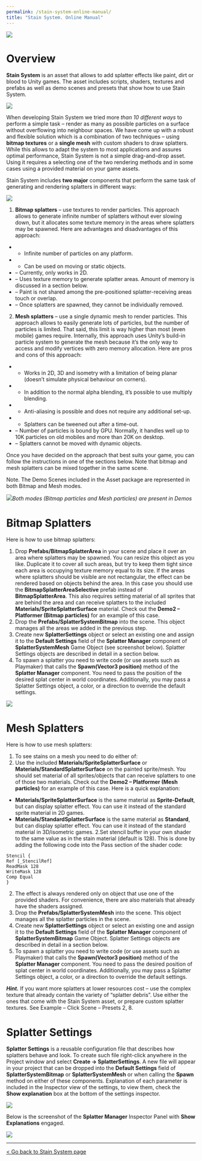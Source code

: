 ```yaml
---
permalink: /stain-system-online-manual/
title: "Stain System. Online Manual"
---
```


![](/assets/images/manuals-images/stain-system/splatter-website-header-documentation.png)

# Overview

**Stain System** is an asset that allows to add splatter effects like paint, dirt or blood to Unity games. The asset includes scripts, shaders, textures and prefabs as well as demo scenes and presets that show how to use Stain System.  

![](/assets/images/manuals-images/flight-kit/splatter_settings_presets.png)

When developing Stain System we tried more _than 10 different ways_ to perform a simple task – render as many as possible particles on a surface without overflowing into neighbour spaces. We have come up with a robust and flexible solution which is a combination of two techniques – using **bitmap textures** or a **single mesh** with custom shaders to draw splatters. While this allows to adapt the system to most applications and assures optimal performance, Stain System is not a simple drag-and-drop asset. Using it requires a selecting one of the two rendering methods and in some cases using a provided material on your game assets.  

Stain System includes **two major** components that perform the same task of generating and rendering splatters in different ways:  

![](/assets/images/manuals-images/stain-system/splatter_settings_bitmap_mesh.png)


1. **Bitmap splatters** – use textures to render particles. This approach allows to generate infinite number of splatters without ever slowing down, but it allocates some texture memory in the areas where splatters may be spawned. Here are advantages and disadvantages of this approach:
  * + Infinite number of particles on any platform.
  * + Can be used on moving or static objects.
  * – Currently, only works in 2D.
  * – Uses texture memory to generate splatter areas. Amount of memory is discussed in a section below.
  * – Paint is not shared among the pre-positioned splatter-receiving areas touch or overlap.
  * – Once splatters are spawned, they cannot be individually removed.
2. **Mesh splatters** – use a single dynamic mesh to render particles. This approach allows to easily generate lots of particles, but the number of particles is limited. That said, this limit is way higher than most (even mobile) games require. Internally, this approach uses Unity’s build-in particle system to generate the mesh because it’s the only way to access and modify vertices with zero memory allocation. Here are pros and cons of this approach:
  * + Works in 2D, 3D and isometry with a limitation of being planar (doesn’t simulate physical behaviour on corners).
  * + In addition to the normal alpha blending, it’s possible to use multiply blending.
  * + Anti-aliasing is possible and does not require any additional set-up.
  * + Splatters can be tweened out after a time-out.
  * – Number of particles is bound by GPU. Normally, it handles well up to 10K particles on old mobiles and more than 20K on desktop.
  * – Splatters cannot be moved with dynamic objects.

Once you have decided on the approach that best suits your game, you can follow the instructions in one of the sections below. Note that bitmap and mesh splatters can be mixed together in the same scene.  

Note. The Demo Scenes included in the Asset package are represented in both Bitmap and Mesh modes.  

![](/assets/images/manuals-images/stain-system/splatters_demo_both_modes.png)*Both modes (Bitmap particles and Mesh particles) are present in Demos*  


# Bitmap Splatters

Here is how to use bitmap splatters:  

1. Drop **Prefabs/BitmapSplatterArea** in your scene and place it over an area where splatters may be spawned. You can resize this object as you like. Duplicate it to cover all such areas, but try to keep them tight since each area is occupying texture memory equal to its size. If the areas where splatters should be visible are not rectangular, the effect can be rendered based on objects behind the area. In this case you should use the
**BitmapSplatterAreaSelective** prefab instead of **BitmapSplatterArea**. This also requires setting material of all sprites that are behind the area and can receive splatters to the included **Materials/SpriteSplatterSurface** material. Check out the **Demo2 – Platformer (Bitmap particles)** for an example of this case.
2. Drop the **Prefabs/SplatterSystemBitmap** into the scene. This object manages all the areas we added in the previous step.
3. Create new **SplatterSettings** object or select an existing one and assign it to the **Default Settings** field of the **Splatter Manager** component of **SplatterSystemMesh** Game Object (see screenshot below). Splatter Settings objects are described in detail in a section below.
4. To spawn a splatter you need to write code (or use assets such as Playmaker) that calls the **Spawn(Vector3 position)** method of the **Splatter Manager** component. You need to pass the position of the desired splat center in world coordinates. Additionally, you may pass a Splatter Settings object, a color, or a direction to override the default settings.  

![](/assets/images/manuals-images/stain-system/SplatterSystemBitmapInspector.png)  

# Mesh Splatters

Here is how to use mesh splatters:


1. To see stains on a mesh you need to do either of:
  1. Use the included **Materials/SpriteSplatterSurface** or **Materials/StandardSplatterSurface** on the painted sprite/mesh. You should set material of all sprites/objects that can receive splatters to one of those two materials. Check out the **Demo2 – Platformer (Mesh particles)** for an example of this case. Here is a quick explanation:
   * **Materials/SpriteSplatterSurface** is the same material as **Sprite-Default**, but can display splatter effect. You can use it instead of the standard sprite material in 2D games.
   * **Materials/StandardSplatterSurface** is the same material as **Standard**, but can display splatter effect. You can use it instead of the standard material in 3D/isometric games.
  2.Set stencil buffer in your own shader to the same value as in the stain material (default is 128). This is done by adding the following code into the Pass section of the shader code:

```
Stencil {
Ref [_StencilRef]
ReadMask 128
WriteMask 128
Comp Equal
}
```

2. The effect is always rendered only on object that use one of the provided shaders. For convenience, there are also materials that already have the shaders assigned.
3. Drop the **Prefabs/SplatterSystemMesh** into the scene. This object manages all the splatter particles in the scene.
4. Create new **SplatterSettings** object or select an existing one and assign it to the **Default Settings** field of the **Splatter Manager** component of **SplatterSystemBitmap** Game Object. Splatter Settings objects are described in detail in a section below.
5. To spawn a splatter you need to write code (or use assets such as Playmaker) that calls the **Spawn(Vector3 position)** method of the **Splatter Manager** component. You need to pass the desired position of splat center in world coordinates. Additionally, you may pass a Splatter Settings object, a color, or a direction to override the default settings.

**_Hint._** If you want more splatters at lower resources cost – use the complex texture that already contain the variety of “splatter debris”. Use either the ones that come with the Stain System asset, or prepare custom splatter textures. See Example – Click Scene – Presets 2, 8.

# Splatter Settings

**Splatter Settings** is a reusable configuration file that describes how splatters behave and look. To create such file right-click anywhere in the Project window and select **Create -> SplatterSettings**. A new file will appear in your project that can be dropped into the **Default Settings** field of **SplatterSystemBitmap** or **SplatterSystemMesh** or when calling the **Spawn** method on either of these components. Explanation of each parameter is included in the Inspector view of the settings, to view them, check the **Show explanation** box at the bottom of the settings inspector.  

![](/assets/images/manuals-images/stain-system/splatter_settings_interface.png)  

Below is the screenshot of the **Splatter Manager** Inspector Panel with **Show Explanations** engaged.  

![](/assets/images/manuals-images/stain-system/splatters_explanations1.png)  

---
[< Go back to Stain System page](/stain-system/)